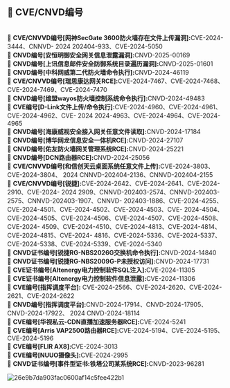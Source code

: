 ## 👾 CVE/CNVD编号


<br>🥷 <strong>CVE/CNVVD编号[网神SecGate 3600防火墙存在文件上传漏洞]:</strong>CVE-2024-3444、CNNVD- 2024 202404-933、CVE-2024-5050
<br>🥷 <strong>CNVD编号[安恒明御安全网关信息泄露漏洞]:</strong>CNVD-2025-00169
<br>🥷 <strong>CNVD编号[上讯信息邮件安全防御系统目录遍历漏洞]:</strong>CNVD-2025-01601
<br>🥷 <strong>CNVD编号[中科网威第二代防火墙命令执行]:</strong>CNVD-2024-46119
<br>🥷 <strong>CVE/CNVVD编号[瑞思康达网关RCE]:</strong>CVE-2024-7467、CVE-2024-7468、CVE-2024-7469、CVE-2024-7470
<br>🥷 <strong>CNVD编号[维盟wayos防火墙控制系统命令执行]:</strong>CNVD-2024-49483
<br>🥷 <strong>CVE编号[D-Link文件上传/命令执行]:</strong>CVE-2024-4960、CVE-2024-4961、CVE-2024-4962、CVE- 2024 2024-4963、CVE-2024-4964、CVE-2024-4965
<br>🥷 <strong>CNVD编号[海康威视安全接入网关任意文件读取]:</strong>CNVD-2024-17184 
<br>🥷 <strong>CNVD编号[博华网龙信息安全一体机RCE]:</strong>CNVD-2024-27107
<br>🥷 <strong>CNVD编号[佑友防火墙网关管理系统RCE]:</strong>CNVD-2024-25221 
<br>🥷 <strong>CNVD编号[DCN路由器RCE]:</strong>CNVD-2024-25056 
<br>🥷 <strong>CVE/CNVVD编号[和信创天云桌面系统任意文件上传]:</strong>CVE-2024-3803、CVE-2024-3804、 2024 CNNVD-202404-2136、CNNVD-202404-2155
<br>🥷 <strong>CVE/CNVVD编号[锐捷]:</strong>CVE-2024-2642、CVE-2024-2641、CVE-2024-2910、CVE-2024- 2024 2909、CNNVD-202403-2574、CNNVD-202403-2575、CNNVD-202403-1907、CNNVD- 202403-1886、CVE-2024-4255、CVE-2024-4501、CVE-2024-4502、CVE-2024-4503、CVE- 2024-4504、CVE-2024-4505、CVE-2024-4506、CVE-2024-4507、CVE-2024-4508、CVE-2024- 4509、CVE-2024-4510、CVE-2024-4813、CVE-2024-4814、CVE-2024-4815、CVE-2024- 4816、CVE-2024-5336、CVE-2024-5337、CVE-2024-5338、CVE-2024-5339、CVE-2024-5340
<br>🥷 <strong>CNVD证书编号[锐捷RG-NBS2026G交换机命令执行]:</strong>CNVD-2024-14840 
<br>🥷 <strong>CNVD证书编号[锐捷RG-NBS2009G-P未授权访问]:</strong>CNVD-2024-17731
<br>🥷 <strong>CVE证书编号[Altenergy电力控制软件SQL注入]:</strong>CVE-2024-11305
<br>🥷 <strong>CVE证书编号[Altenergy电力控制软件信息泄露]:</strong>CVE-2024-11306
<br>🥷 <strong>CVE编号[指挥调度平台]:</strong> CVE-2024-2566、CVE-2024-2620、CVE-2024-2621、CVE-2024-2622 
<br>🥷 <strong>CNVD编号[指挥调度平台]:</strong>CNVD-2024-17914、CNVD-2024-17905、CNVD-2024-17922、 2024 CNVD-2024-18114
<br>🥷 <strong>CVE编号[华视私云-CDN直播加速服务器RCE]:</strong>CVE-2024-5241 
<br>🥷 <strong>CVE编号[Arris VAP2500路由器RCE]:</strong>CVE-2024-5194、CVE-2024-5195、CVE-2024-5196 
<br>🥷 <strong>CVE编号[FLIR AX8]:</strong>CVE-2024-3013 
<br>🥷 <strong>CVE编号[NUUO摄像头]:</strong>CVE-2024-2995
<br>🥷 <strong>CNVD证书编号[事件型证书:铁塔公司某系统RCE]:</strong>CNVD-2023-96281
<br>

![26e9b7da903fac0600af14c5fee422b1](https://github.com/h0e4a0r1t/h0e4a0r1t/assets/48357278/84b608da-9b84-4619-bd79-eecd01cb8e1c)

